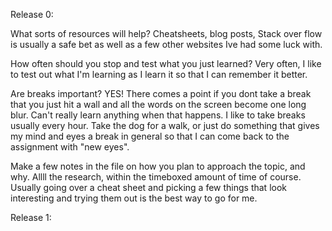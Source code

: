 Release 0:

What sorts of resources will help? 
Cheatsheets, blog posts, Stack over flow is usually a safe bet as well as a few other websites Ive had some luck with. 

How often should you stop and test what you just learned? 
Very often, I like to test out what I'm learning as I learn it so that I can remember it better. 

Are breaks important? 
YES! There comes a point if you dont take a break that you just hit a wall and all the words on the screen become one long blur. Can't really learn anything when that happens. I like to take breaks usually every hour. Take the dog for a walk, or just do something that gives my mind and eyes a break in general so that I can come back to the assignment with "new eyes".

Make a few notes in the file on how you plan to approach the topic, and why.
Allll the research, within the timeboxed amount of time of course. Usually going over a cheat sheet and picking a few things that look interesting and trying them out is the best way to go for me. 

Release 1:

